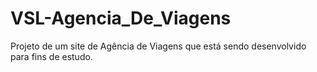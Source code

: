 # VSL-Agencia_De_Viagens
Projeto de um site de Agência de Viagens que está sendo desenvolvido para fins de estudo.
